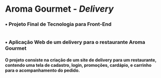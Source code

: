 # Aroma Gourmet - *Delivery*

### • Projeto Final de Tecnologia para Front-End

#

### • Aplicação Web de um delivery para o restaurante Aroma Gourmet

#### O projeto consiste na criação de um site de delivery para um restaurante, contendo uma tela de cadastro, login, promoções, cardápio, e carrinho para o acompanhamento do pedido. 

